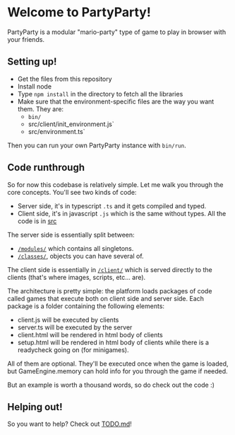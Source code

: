 # Welcome to PartyParty!

PartyParty is a modular "mario-party" type of game to play in browser with your friends.

## Setting up!

* Get the files from this repository
* Install node
* Type `npm install` in the directory to fetch all the libraries
* Make sure that the environment-specific files are the way you want them. They are:
  * `bin/`
  * src/client/init_environment.js`
  * src/environment.ts`

Then you can run your own PartyParty instance with `bin/run`.

## Code runthrough

So for now this codebase is relatively simple. Let me walk you through the core concepts.
You'll see two kinds of code:
* Server side, it's in typescript `.ts` and it gets compiled and typed.
* Client side, it's in javascript `.js` which is the same without types.
All the code is in [src](src)

The server side is essentially split between:
* [`/modules/`](src/modules) which contains all singletons.
* [`/classes/`](src/classes), objects you can have several of.

The client side is essentially in [`/client/`](src/client) which is served directly to the clients (that's where images, scripts, etc... are).

The architecture is pretty simple: the platform loads packages of code called games that execute both on client side and server side. Each package is a folder containing the following elements:

- client.js will be executed by clients
- server.ts will be executed by the server
- client.html will be rendered in html body of clients
- setup.html will be rendered in html body of clients while there is a readycheck going on (for minigames).

All of them are optional. They'll be executed once when the game is loaded, but GameEngine.memory can hold info for you through the game if needed.

But an example is worth a thousand words, so do check out the code :)

## Helping out!

So you want to help? Check out [TODO.md](TODO.md)!
